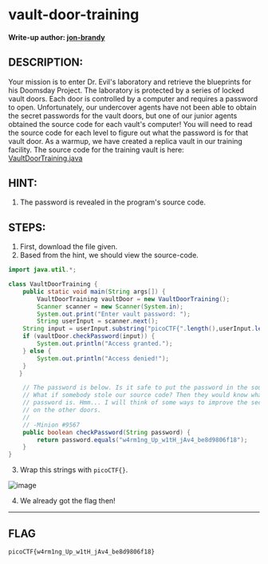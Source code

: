# vault-door-training
#### Write-up author: [jon-brandy](https://github.com/jon-brandy)
## DESCRIPTION:
Your mission is to enter Dr. Evil's laboratory and retrieve the blueprints for his Doomsday Project. 
The laboratory is protected by a series of locked vault doors. Each door is controlled by a computer and requires a password to open. 
Unfortunately, our undercover agents have not been able to obtain the secret passwords for the vault doors, 
but one of our junior agents obtained the source code for each vault's computer! 
You will need to read the source code for each level to figure out what the password is for that vault door. 
As a warmup, we have created a replica vault in our training facility. The source code for the training vault is here: [VaultDoorTraining.java]()
## HINT:
1. The password is revealed in the program's source code.
## STEPS:
1. First, download the file given.
2. Based from the hint, we should view the source-code.

```java
import java.util.*;

class VaultDoorTraining {
    public static void main(String args[]) {
        VaultDoorTraining vaultDoor = new VaultDoorTraining();
        Scanner scanner = new Scanner(System.in); 
        System.out.print("Enter vault password: ");
        String userInput = scanner.next();
	String input = userInput.substring("picoCTF{".length(),userInput.length()-1);
	if (vaultDoor.checkPassword(input)) {
	    System.out.println("Access granted.");
	} else {
	    System.out.println("Access denied!");
	}
   }

    // The password is below. Is it safe to put the password in the source code?
    // What if somebody stole our source code? Then they would know what our
    // password is. Hmm... I will think of some ways to improve the security
    // on the other doors.
    //
    // -Minion #9567
    public boolean checkPassword(String password) {
        return password.equals("w4rm1ng_Up_w1tH_jAv4_be8d9806f18");
    }
}

```

3. Wrap this strings with `picoCTF{}`.

![image](https://user-images.githubusercontent.com/70703371/180634908-d8b4a42a-2b1b-4652-9922-fccd756eef32.png)

4. We already got the flag then!

---
## FLAG

```
picoCTF{w4rm1ng_Up_w1tH_jAv4_be8d9806f18}
```
